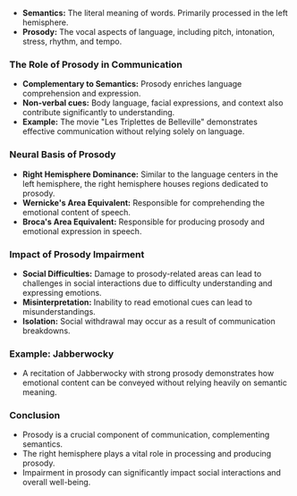 

- **Semantics:** The literal meaning of words. Primarily processed in the left hemisphere.
- **Prosody:** The vocal aspects of language, including pitch, intonation, stress, rhythm, and tempo.

### The Role of Prosody in Communication

- **Complementary to Semantics:** Prosody enriches language comprehension and expression.
- **Non-verbal cues:** Body language, facial expressions, and context also contribute significantly to understanding.
- **Example:** The movie "Les Triplettes de Belleville" demonstrates effective communication without relying solely on language.

### Neural Basis of Prosody

- **Right Hemisphere Dominance:** Similar to the language centers in the left hemisphere, the right hemisphere houses regions dedicated to prosody.
- **Wernicke's Area Equivalent:** Responsible for comprehending the emotional content of speech.
- **Broca's Area Equivalent:** Responsible for producing prosody and emotional expression in speech.

### Impact of Prosody Impairment

- **Social Difficulties:** Damage to prosody-related areas can lead to challenges in social interactions due to difficulty understanding and expressing emotions.
- **Misinterpretation:** Inability to read emotional cues can lead to misunderstandings.
- **Isolation:** Social withdrawal may occur as a result of communication breakdowns.

### Example: Jabberwocky

- A recitation of Jabberwocky with strong prosody demonstrates how emotional content can be conveyed without relying heavily on semantic meaning.

### Conclusion

- Prosody is a crucial component of communication, complementing semantics.
- The right hemisphere plays a vital role in processing and producing prosody.
- Impairment in prosody can significantly impact social interactions and overall well-being.